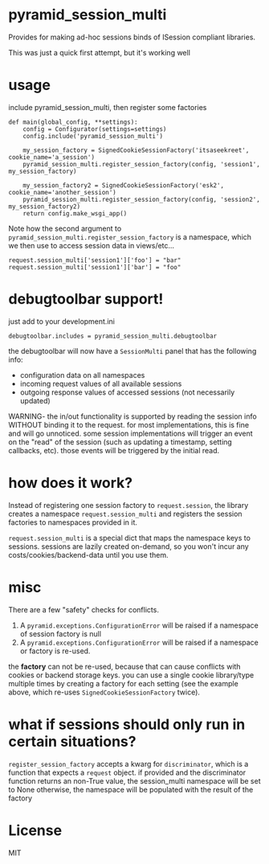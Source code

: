 # pyramid_session_multi

Provides for making ad-hoc sessions binds of ISession compliant libraries.

This was just a quick first attempt, but it's working well

# usage

include pyramid_session_multi, then register some factories

    def main(global_config, **settings):
        config = Configurator(settings=settings)
        config.include('pyramid_session_multi')

        my_session_factory = SignedCookieSessionFactory('itsaseekreet', cookie_name='a_session')
        pyramid_session_multi.register_session_factory(config, 'session1', my_session_factory)

        my_session_factory2 = SignedCookieSessionFactory('esk2', cookie_name='another_session')
        pyramid_session_multi.register_session_factory(config, 'session2', my_session_factory2)
        return config.make_wsgi_app()

Note how the second argument to `pyramid_session_multi.register_session_factory` is a namespace, which we then use to access session data in views/etc...

    request.session_multi['session1']['foo'] = "bar"
    request.session_multi['session1']['bar'] = "foo"

# debugtoolbar support!

just add to your development.ini

	debugtoolbar.includes = pyramid_session_multi.debugtoolbar

the debugtoolbar will now have a `SessionMulti` panel that has the following info:

* configuration data on all namespaces
* incoming request values of all available sessions
* outgoing response values of accessed sessions (not necessarily updated)

WARNING- the in/out functionality is supported by reading the session info WITHOUT binding it to the request.  for most implementations, this is fine and will go unnoticed.  some session implementations will trigger an event on the "read" of the session (such as updating a timestamp, setting callbacks, etc).  those events will be triggered by the initial read.

# how does it work?

Instead of registering one session factory to `request.session`, the library creates a namespace `request.session_multi` and registers the session factories to namespaces provided in it.

`request.session_multi` is a special dict that maps the namespace keys to sessions.  sessions are lazily created on-demand, so you won't incur any costs/cookies/backend-data until you use them.

# misc

There are a few "safety" checks for conflicts.

1. A `pyramid.exceptions.ConfigurationError` will be raised if a namespace of session factory is null
2. A `pyramid.exceptions.ConfigurationError` will be raised if a namespace or factory is re-used. 

the **factory** can not be re-used, because that can cause conflicts with cookies or backend storage keys.
you can use a single cookie library/type multiple times by creating a factory for each setting (see the example above, which re-uses `SignedCookieSessionFactory` twice).

# what if sessions should only run in certain situations?

`register_session_factory` accepts a kwarg for `discriminator`, which is a function that expects a `request` object.
if provided and the discriminator function returns an non-True value, the session_multi namespace will be set to None
otherwise, the namespace will be populated with the result of the factory

License
=======

MIT
